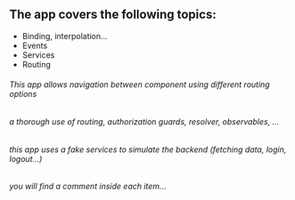 ## The app covers the following topics:     
  - Binding, interpolation...
  - Events
  - Services
  - Routing

###### This app allows navigation between component using different routing options
###### a thorough use of routing, authorization guards, resolver, observables, ... 
###### this app uses a fake services to simulate the backend (fetching data, login, logout...)
###### you will find a comment inside each item...
